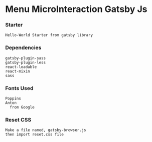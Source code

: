 # Menu MicroInteraction Gatsby Js

### Starter 
  
    Hello-World Starter from gatsby library

### Dependencies

    gatsby-plugin-sass
    gatsby-plugin-less
    react-loadable
    react-mixin
    sass

### Fonts Used

    Poppins
    Anton
      from Google

### Reset CSS

    Make a file named, gatsby-browser.js
    then import reset.css file